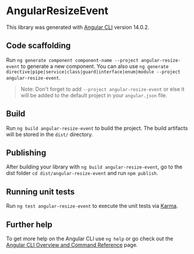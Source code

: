 # AngularResizeEvent

This library was generated with [Angular CLI](https://github.com/angular/angular-cli) version 14.0.2.

## Code scaffolding

Run `ng generate component component-name --project angular-resize-event` to generate a new component. You can also use `ng generate directive|pipe|service|class|guard|interface|enum|module --project angular-resize-event`.
> Note: Don't forget to add `--project angular-resize-event` or else it will be added to the default project in your `angular.json` file. 

## Build

Run `ng build angular-resize-event` to build the project. The build artifacts will be stored in the `dist/` directory.

## Publishing

After building your library with `ng build angular-resize-event`, go to the dist folder `cd dist/angular-resize-event` and run `npm publish`.

## Running unit tests

Run `ng test angular-resize-event` to execute the unit tests via [Karma](https://karma-runner.github.io).

## Further help

To get more help on the Angular CLI use `ng help` or go check out the [Angular CLI Overview and Command Reference](https://angular.io/cli) page.
